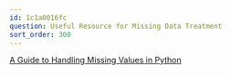 ```yaml
---
id: 1c1a0016fc
question: Useful Resource for Missing Data Treatment
sort_order: 300
---
```


[A Guide to Handling Missing Values in Python](https://www.kaggle.com/code/parulpandey/a-guide-to-handling-missing-values-in-python/notebook)